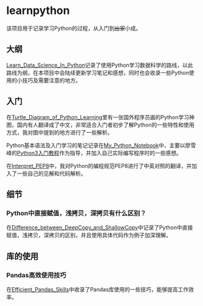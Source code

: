 # learnpython

该项目用于记录学习Python的过程，从入门到~~出家~~小成。

## 大纲

[Learn_Data_Science_In_Python](https://github.com/familyld/learnpython/blob/master/Learn_Data_Science_In_Python.md)记录了使用Python学习数据科学的路线，以此路线为纲，在本项目中会陆续更新学习笔记和感想，同时也会收录一些Python使用的小技巧及需要注意的地方。

## 入门

在[Turtle_Diagram_of_Python_Learning](https://github.com/familyld/learnpython/blob/master/Turtle_Diagram_of_Python_Learning.md)里有一张国外程序员画的Python学习神图，国内有人翻译成了中文，非常适合入门者初步了解Python的一些特性和使用方式，我对图中提到的地方进行了一些解析。

Python基本语法及入门学习的笔记记录在[My_Python_Notebook](https://github.com/familyld/learnpython/blob/master/My_Python_Notebook.md)中，主要以廖雪峰的[Python3入门教程](http://www.liaoxuefeng.com/wiki/0014316089557264a6b348958f449949df42a6d3a2e542c000)作为指导，并加入自己实际编写程序时的一些感想。

在[Interpret_PEP8](https://github.com/familyld/learnpython/blob/master/Interpret_PEP8.md#a-foolish-consistency-is-the-hobgoblin-of-little-minds)中，我对Python的编程规范PEP8进行了中英对照的翻译，并加入了一些自己的见解和代码解析。

## 细节

### Python中直接赋值，浅拷贝，深拷贝有什么区别？

在[Difference_between_DeepCopy_and_ShallowCopy](https://github.com/familyld/learnpython/blob/master/Difference_between_DeepCopy_and_ShallowCopy.md)中记录了Python中直接赋值，浅拷贝，深拷贝的区别，并且使用具体代码作为例子加深理解。

## 库的使用

### Pandas高效使用技巧

在[Efficient_Pandas_Skills](https://github.com/familyld/learnpython/blob/master/Efficient_Pandas_Skills.md)中收录了Pandas库使用的一些技巧，能够提高工作效率。
